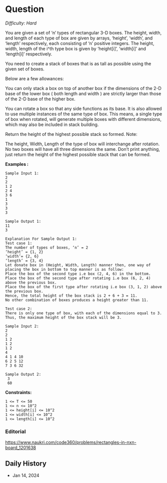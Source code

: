 # Question 

_Difficulty: Hard_

You are given a set of ‘n’ types of rectangular 3-D boxes. The height, width, and length of each type of box are given by arrays, ‘height’, ‘width’, and ‘length’ respectively, each consisting of ‘n’ positive integers. The height, width, length of the i^th type box is given by ‘height[i]’, ‘width[i]’ and ‘length[i]’ respectively.

You need to create a stack of boxes that is as tall as possible using the given set of boxes.

Below are a few allowances:

You can only stack a box on top of another box if the dimensions of the 2-D base of the lower box ( both length and width ) are strictly larger than those of the 2-D base of the higher box. 

You can rotate a box so that any side functions as its base. It is also allowed to use multiple instances of the same type of box. This means, a single type of box when rotated, will generate multiple boxes with different dimensions, which may also be included in stack building.

Return the height of the highest possible stack so formed.
Note:

The height, Width, Length of the type of box will interchange after rotation.
No two boxes will have all three dimensions the same.
Don’t print anything, just return the height of the highest possible stack that can be formed.

**Examples :**
```
Sample Input 1:
2
2
1 2
2 4
3 6  
1
3
3
3

Sample Output 1:
11 
3

Explanation For Sample Output 1:
Test case 1:
The number of types of boxes, ‘n’ = 2 
‘height’ = {1, 2}
‘width’= {2, 6}
‘length’ = {3, 4}
Let donate box in (Height, Width, Length) manner then, one way of placing the box in bottom to top manner is as follow:
Place the box of the second type i.e box (2, 4, 6) in the bottom.
Place the box of the second type after rotating i.e box (6, 2, 4) above the previous box.
Place the box of the first type after rotating i.e box (3, 1, 2) above the previous box.
Hence, the total height of the box stack is 2 + 6 + 3 = 11.
No other combination of boxes produces a height greater than 11.

Test case 2:
There is only one type of box, with each of the dimensions equal to 3.
Thus, the maximum height of the box stack will be 3.

Sample Input 2:
2
2
1 2
1 2
1 2
4
4 1 4 10
6 2 5 12
7 3 6 32

Sample Output 2:
 3
 60
```

**Constraints:**
```
1 <= T <= 50
1 <= n <= 10^2
1 <= height[i] <= 10^2
1 <= width[i] <= 10^2
1 <= length[i] <= 10^2
```

### Editorial
https://www.naukri.com/code360/problems/rectangles-in-nxn-board_1201638

## Daily History
- Jan 14, 2024